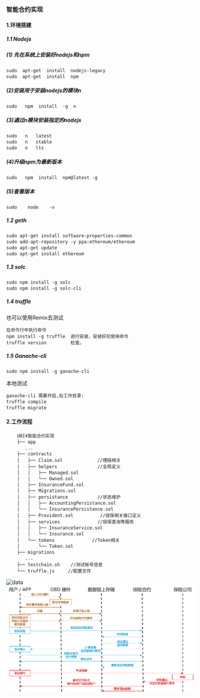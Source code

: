 ### 智能合约实现

####  1.环境搭建
##### 1.1 Nodejs
##### (1) 先在系统上安装好nodejs和npm
```
sudo  apt-get  install  nodejs-legacy
sudo  apt-get  install  npm
```
##### (2)安装用于安装nodejs的模块n
```
sudo   npm  install  -g  n
```
##### (3)通过n模块安装指定的nodejs
```
sudo   n   latest
sudo   n   stable
sudo   n   lts
```
##### (4)升级npm为最新版本
```
sudo   npm  install  npm@latest -g
```
##### (5)查看版本
```
sudo    node    -v
```

##### 1.2 geth
```
sudo apt-get install software-properties-common
sudo add-apt-repository -y ppa:ethereum/ethereum
sudo apt-get update
sudo apt-get install ethereum
```

##### 1.3 solc
```
sudo npm install -g solc
sudo npm install -g solc-cli
```

##### 1.4 truffle

也可以使用Remix去测试
```
在命令行中执行命令
npm install -g truffle  进行安装，安装好后使用命令
truffle version         检查。
```
##### 1.5 Ganache-cli 
```
sudo npm install -g ganache-cli
```
本地测试
```
ganache-cli 需要开启,在工作目录:
truffle compile
truffle migrate  
```
####  2.工作流程

```
    UBI4智能合约实现
    ├── app 
       ...
    ├── contracts
    │   ├── Claim.sol             //理赔相关
    │   ├── helpers               //全局定义
    │   │   ├── Managed.sol
    │   │   └── Owned.sol
    │   ├── InsuranceFund.sol      
    │   ├── Migrations.sol
    │   ├── persistance           //状态维护
    │   │   ├── AccountingPersistance.sol
    │   │   └── InsurancePersistance.sol
    │   ├── Provident.sol          //投保相关接口定义
    │   ├── services              //投保查询等服务
    │   │   ├── InsuranceService.sol
    │   │   └── Insurance.sol
    │   └── tokens              //Token相关         
    │       └── Token.sol    
    ├── migrations  
       ...
    ├── testchain.sh    //测试帐号信息
    └── truffle.js     //配置文件
```
 ![data](https://github.com/IMRFeng/autohash/tree/master/UBI4%E6%99%BA%E8%83%BD%E5%90%88%E7%BA%A6%E5%AE%9E%E7%8E%B0/images)
 ![工作流程](https://github.com/IMRFeng/autohash/blob/master/UBI4%E6%99%BA%E8%83%BD%E5%90%88%E7%BA%A6%E5%AE%9E%E7%8E%B0/images/2.png)
